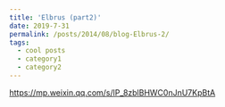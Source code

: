 ```yaml
---
title: 'Elbrus (part2)'
date: 2019-7-31
permalink: /posts/2014/08/blog-Elbrus-2/
tags:
  - cool posts
  - category1
  - category2
---
```


https://mp.weixin.qq.com/s/lP_8zblBHWC0nJnU7KpBtA
